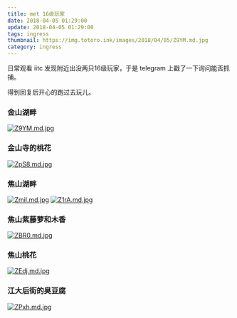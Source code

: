 ```yaml
---
title: met 16级玩家
date: 2018-04-05 01:29:00
update: 2018-04-05 01:29:00
tags: ingress
thumbnail: https://img.totoro.ink/images/2018/04/05/Z9YM.md.jpg
category: ingress
---
```


日常观看 iitc 发现附近出没两只16级玩家，于是 telegram 上戳了一下询问能否抓捕。

得到回复后开心的跑过去玩儿。

<!--more-->

### 金山湖畔

[![Z9YM.md.jpg](https://img.totoro.ink/images/2018/04/05/Z9YM.md.jpg)](https://img.totoro.ink/image/Z9YM)

### 金山寺的桃花

[![ZpS8.md.jpg](https://img.totoro.ink/images/2018/04/05/ZpS8.md.jpg)](https://img.totoro.ink/image/ZpS8)

### 焦山湖畔

[![Zmil.md.jpg](https://img.totoro.ink/images/2018/04/05/Zmil.md.jpg)](https://img.totoro.ink/image/Zmil)
[![Z1rA.md.jpg](https://img.totoro.ink/images/2018/04/05/Z1rA.md.jpg)](https://img.totoro.ink/image/Z1rA)

### 焦山紫藤萝和木香
[![ZBR0.md.jpg](https://img.totoro.ink/images/2018/04/05/ZBR0.md.jpg)](https://img.totoro.ink/image/ZBR0)

### 焦山桃花

[![ZEdj.md.jpg](https://img.totoro.ink/images/2018/04/05/ZEdj.md.jpg)](https://img.totoro.ink/image/ZEdj)

### 江大后街的臭豆腐

[![ZPxh.md.jpg](https://img.totoro.ink/images/2018/04/05/ZPxh.md.jpg)](https://img.totoro.ink/image/ZPxh)



